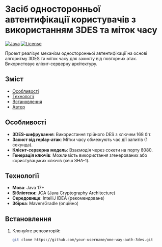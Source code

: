 # Засіб односторонньої автентифікації користувачів з використанням 3DES та міток часу

[![Java](https://img.shields.io/badge/Java-17%2B-blue)](https://www.oracle.com/java/)
[![License](https://img.shields.io/badge/License-MIT-green)](LICENSE)

Проект реалізує механізм односторонньої автентифікації на основі алгоритму 3DES та міток часу для захисту від повторних атак. Використовує клієнт-серверну архітектуру.

## Зміст
- [Особливості](#особливості)
- [Технології](#технології)
- [Встановлення](#встановлення)
- [Автор](#https://github.com/santabelsDV)

## Особливості
- **3DES-шифрування**: Використання трійного DES з ключем 168 біт.
- **Захист від replay-атак**: Мітки часу обмежують час дії запитів (1 секунда).
- **Клієнт-серверна модель**: Взаємодія через сокети на порту 8080.
- **Генерація ключів**: Можливість використання згенерованих або користувацьких ключів (хеш SHA-1).

## Технології
- **Мова**: Java 17+
- **Бібліотеки**: JCA (Java Cryptography Architecture)
- **Середовище**: IntelliJ IDEA (рекомендоване)
- **Збірка**: Maven/Gradle (опційно)

## Встановлення
1. Клонуйте репозиторій:
   ```bash
   git clone https://github.com/your-username/one-way-auth-3des.git